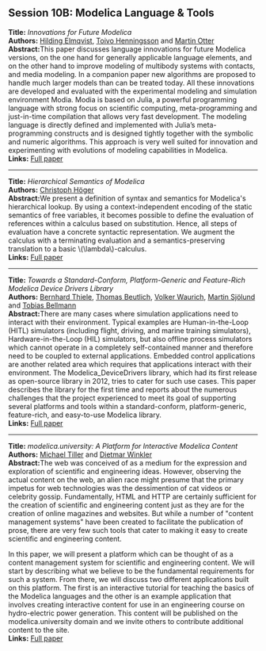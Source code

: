 <h2>Session 10B: Modelica Language & Tools</h2>
<p>
<b>Title:</b> <i> Innovations for Future Modelica </i> <br />
<b>Authors:</b> <a href="../authors/author_65.html">Hilding Elmqvist</a>, <a href="../authors/author_106.html">Toivo Henningsson</a> and <a href="../authors/author_209.html">Martin Otter</a><br />
<b>Abstract:</b>This paper discusses language innovations for future Modelica versions, on the one hand for generally applicable language elements, and on the other hand to improve modeling of multibody systems with contacts, and media modeling. In a companion paper new algorithms are proposed to handle much larger models than can be treated today. All these innovations are developed and evaluated with the experimental modeling and simulation environment Modia. Modia is based on Julia, a powerful programming language with strong focus on scientific computing, meta-programming and just-in-time compilation that allows very fast development. The modeling language is directly defined and implemented with Julia’s meta-programming constructs and is designed tightly together with the symbolic and numeric algorithms. This approach is very well suited for innovation and experimenting with evolutions of modeling capabilities in Modelica.<br />
<b>Links:</b> <a href="../submissions/ecp17132693_ElmqvistHenningssonOtter.pdf">Full paper</a></p>
<hr />
<p>
<b>Title:</b> <i> Hierarchical Semantics of Modelica </i> <br />
<b>Authors:</b> <a href="../authors/author_113.html">Christoph Höger</a><br />
<b>Abstract:</b>We present a definition of syntax and semantics for Modelica's
  hierarchical lookup. By using a context-independent encoding of the
  static semantics of free variables, it becomes possible to define
  the evaluation of references within a calculus based on
  substitution. Hence, all steps of evaluation have a concrete
  syntactic representation. We augment the calculus with a terminating
  evaluation and a semantics-preserving translation to a basic \(\lambda\)-calculus.<br />
<b>Links:</b> <a href="../submissions/ecp17132703_Hoger.pdf">Full paper</a></p>
<hr />
<p>
<b>Title:</b> <i> Towards a Standard-Conform, Platform-Generic and Feature-Rich Modelica Device Drivers Library </i> <br />
<b>Authors:</b> <a href="../authors/author_269.html">Bernhard Thiele</a>, <a href="../authors/author_29.html">Thomas Beutlich</a>, <a href="../authors/author_293.html">Volker Waurich</a>, <a href="../authors/author_252.html">Martin Sjölund</a> and <a href="../authors/author_23.html">Tobias Bellmann</a><br />
<b>Abstract:</b>There are many cases where simulation applications need to interact with their environment. Typical examples are Human-in-the-Loop (HITL) simulators (including flight, driving, and marine training simulators), Hardware-in-the-Loop (HIL) simulators, but also offline process simulators which cannot operate in a completely self-contained manner and therefore need to be coupled to external applications. Embedded control applications are another related area which requires that applications interact with their environment. The Modelica_DeviceDrivers library, which had its first release as open-source library in 2012, tries to cater for such use cases. This paper describes the library for the first time and reports about the numerous challenges that the project experienced to meet its goal of supporting several platforms and tools within a standard-conform, platform-generic, feature-rich, and easy-to-use Modelica library.<br />
<b>Links:</b> <a href="../submissions/ecp17132713_ThieleBeutlichWaurichSjolundBellmann.pdf">Full paper</a></p>
<hr />
<p>
<b>Title:</b> <i> modelica.university: A Platform for Interactive Modelica Content </i> <br />
<b>Authors:</b> <a href="../authors/author_275.html">Michael Tiller</a> and <a href="../authors/author_302.html">Dietmar Winkler</a><br />
<b>Abstract:</b>The web was conceived of as a medium for the expression and
  exploration of scientific and engineering ideas.  However, observing
  the actual content on the web, an alien race might presume that the
  primary impetus for web technologies was the dessimention of cat
  videos or celebrity gossip. Fundamentally, HTML and HTTP are
  certainly sufficient for the creation of scientific and engineering
  content just as they are for the creation of online magazines and
  websites.  But while a number of "content management systems" have
  been created to facilitate the publication of prose, there are very
  few such tools that cater to making it easy to create scientific and
  engineering content.

  In this paper, we will present a platform which can be thought of as
  a content management system for scientific and engineering content.
  We will start by describing what we believe to be the fundamental
  requirements for such a system.  From there, we will discuss two
  different applications built on this platform.  The first is an
  interactive tutorial for teaching the basics of the Modelica
  languages and the other is an example application that involves
  creating interactive content for use in an engineering course on
  hydro-electric power generation.  This content will be published on
  the modelica.university domain and we invite others to
  contribute additional content to the site.<br />
<b>Links:</b> <a href="../submissions/ecp17132725_TillerWinkler.pdf">Full paper</a></p>